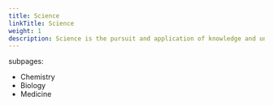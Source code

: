 ```yaml
---
title: Science
linkTitle: Science
weight: 1
description: Science is the pursuit and application of knowledge and understanding of the natural and social world following a systematic methodology based on evidence to continuously improve and transform the unknown to the known.
---
```



subpages:
- Chemistry
- Biology
- Medicine

